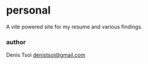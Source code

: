 # personal

A vite powered site for my resume and various findings.

### author 
Denis Tsoi <denistsoi@gmail.com>